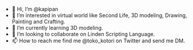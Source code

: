 - 👋 Hi, I’m @kapipan
- 👀 I’m interested in virtual world like Second Life, 3D modeling, Drawing, Painting and Crafting.
- 🌱 I’m currently learning 3D modeling.
- 💞️ I’m looking to collaborate on Linden Scripting Language.
- 📫 How to reach me find me @toko_kotori on Twitter and send me DM.

<!---
kapipan/kapipan is a ✨ special ✨ repository because its `README.md` (this file) appears on your GitHub profile.
You can click the Preview link to take a look at your changes.
--->
